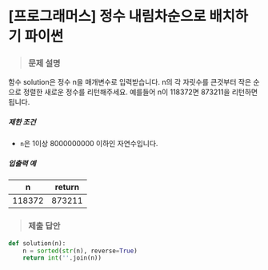 # [프로그래머스] 정수 내림차순으로 배치하기 파이썬

> ### 문제 설명

함수 solution은 정수 n을 매개변수로 입력받습니다. n의 각 자릿수를 큰것부터 작은 순으로 정렬한 새로운 정수를 리턴해주세요. 예를들어 n이 118372면 873211을 리턴하면 됩니다.

##### 제한 조건

- `n`은 1이상 8000000000 이하인 자연수입니다.

##### 입출력 예

| n      | return |
| ------ | :----: |
| 118372 | 873211 |

> ### 제출 답안

```python
def solution(n):
    n = sorted(str(n), reverse=True)
    return int(''.join(n))
```